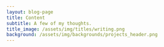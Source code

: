 ```yaml
---
layout: blog-page
title: Content
subtitle: A few of my thoughts.
title_image: /assets/img/titles/writing.png
background: /assets/img/backgrounds/projects_header.png
---
```

